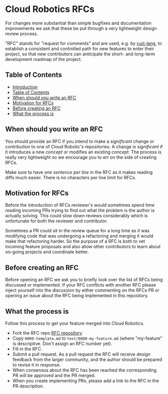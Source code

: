 # Cloud Robotics RFCs
[Cloud Robotics RFCs]: #cloud-robotics-rfcs

For changes more substantial than simple bugfixes and documentation improvements
we ask that these be put through a very lightweight design review process.

"RFC" stands for "request for comments" and are used, e.g. by
[rust-lang](https://github.com/rust-lang/rfcs), to establish a consistent
and controlled path for new features to enter their project, so that new
contributors can anticipate the short- and long-term development roadmap of the
project.

## Table of Contents
[Table of Contents]: #table-of-contents

  - [Introduction](#cloud-robotics-rfcs)
  - [Table of Contents]
  - [When should you write an RFC]
  - [Motivation for RFCs]
  - [Before creating an RFC]
  - [What the process is]

## When should you write an RFC
[When should you write an RFC]: #when-should-you-write-an-rfc

You should provide an RFC if you intend to make a *significant* change or
contribution to one of Cloud Robotic's repositories. A change is
*significant* if it introduces a new *concept* or modifies an existing
*concept*. The process is really very lightweight so we encourage you to err on
the side of creating RFCs.

Make sure to have *one sentence per line* in the RFC as it makes reading diffs
much easier. There is no characters per line limit for RFCs.

## Motivation for RFCs
[Motivation for RFCs]: #motivation-for-rfcs

Before the introduction of RFCs reviewer's would sometimes spend time reading
incoming PRs trying to find out what the problem is the author is actually
solving. This could slow down reviews considerably which is unfortunate for both
the reviewer and contributor.

Sometimes a PR could sit in the review queue for a long time as it was modifying
code that was undergoing a refactoring and merging it would make that
refactoring harder. So the purpose of a RFC is both to vet incoming feature
proposals and also allow other contributors to learn about on-going projects
and coordinate better.

## Before creating an RFC
[Before creating an RFC]: #before-creating-an-rfc

Before opening an RFC we ask you to briefly look over the list of RFCs being
discussed or implemented. If your RFC conflicts with another RFC please inject
yourself into the discussion by either commenting on the RFCs PR or opening an
issue about the RFC being implemented in this repository.

## What the process is
[What the process is]: #what-the-process-is

Follow this process to get your feature merged into Cloud Robotics.

  - Fork the RFC repo [RFC repository]
  - Copy `0000-template.md` to `text/0000-my-feature.md` (where "my-feature" is
    descriptive. Don't assign an RFC number yet).
  - Fill in the RFC.
  - Submit a pull request. As a pull request the RFC will receive design
    feedback from the larger community, and the author should be prepared to
    revise it in response.
  - When consensus about the RFC has been reached the corresponding PR will be
    approved and the PR merged.
  - When you create implementing PRs, please add a link to the RFC in the PR
    description.

[RFC repository]: https://github.com/googlecloudrobotics/rfcs
